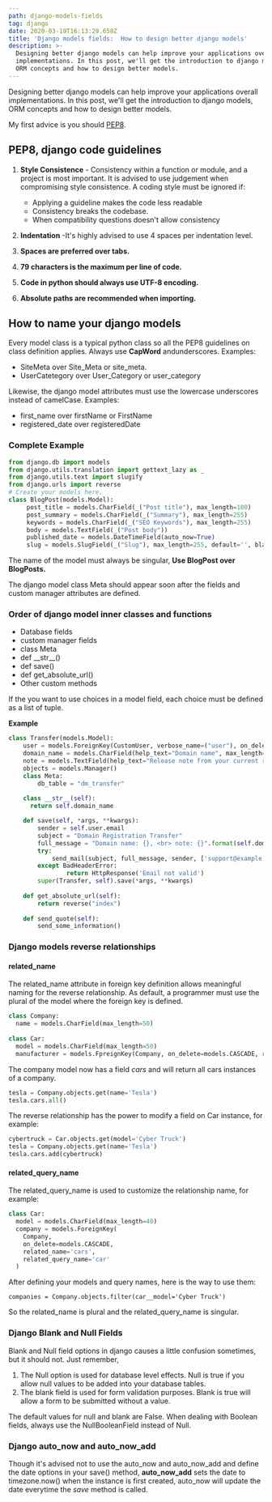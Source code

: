 ```yaml
---
path: django-models-fields
tag: django
date: 2020-03-19T16:13:29.658Z
title: 'Django models fields:  How to design better django models'
description: >-
  Designing better django models can help improve your applications overall
  implementations. In this post, we'll get the introduction to django models,
  ORM concepts and how to design better models.
---
```

Designing better django models can help improve your applications overall implementations. In this post, we'll get the introduction to django models, ORM concepts and how to design better models.

My first advice is you should [PEP8](https://www.python.org/dev/peps/pep-0008/). 

## PEP8, django code guidelines

1. **Style Consistence** - Consistency within a function or module, and a project is most important. It is advised to use judgement when compromising style consistence. A coding style must be ignored if:

   * Applying a guideline makes the code less readable
   * Consistency breaks the codebase.
   * When compatibility questions doesn't allow consistency
2. **Indentation** -It's highly advised to use 4 spaces per indentation level.
3. **Spaces are preferred over tabs.**
4. **79 characters is the maximum per line of code.**
5. **Code in python should always use UTF-8 encoding.**
6. **Absolute paths are recommended when importing.**

## How to name your django models

Every model class is a typical python class so all the PEP8 guidelines on class definition applies. Always use **CapWord** andunderscores.  Examples:

* SiteMeta over Site_Meta or site_meta.
* UserCatetegory over User_Category or user_category

Likewise, the django model attributes must use the lowercase underscores instead of camelCase. Examples:

* first_name over firstName or FirstName
* registered_date over registeredDate

### Complete Example

```python
from django.db import models
from django.utils.translation import gettext_lazy as _ 
from django.utils.text import slugify
from django.urls import reverse
# Create your models here.
class BlogPost(models.Model):
     post_title = models.CharField(_("Post title"), max_length=100)
     post_summary = models.CharField(_("Summary"), max_length=255)
     keywords = models.CharField(_("SEO Keywords"), max_length=255)
     body = models.TextField(_("Post body"))
     published_date = models.DateTimeField(auto_now=True)
     slug = models.SlugField(_("Slug"), max_length=255, default='', blank=True, unique=True) 
```

The name of the model must always be singular, **Use BlogPost over BlogPosts.** 

The django model class Meta should appear soon after the fields and custom manager attributes are defined.

### Order of django model inner classes and functions

* Database fields
* custom manager fields
* class Meta
* def \_\_str\_\_()
* def save()
* def get_absolute_url()
* Other custom methods



If the you want to use choices in a model field, each choice must be defined as a list of tuple.

**Example**

```python
class Transfer(models.Model):
    user = models.ForeignKey(CustomUser, verbose_name=("user"), on_delete=models.CASCADE)
    domain_name = models.CharField(help_text="Domain name", max_length=50)
    note = models.TextField(help_text="Release note from your current registra")
    objects = models.Manager()
    class Meta:
        db_table = "dm_transfer"
        
    class __str__(self):
      return self.domain_name

    def save(self, *args, **kwargs):
        sender = self.user.email
        subject = "Domain Registration Transfer"
        full_message = "Domain name: {}, <br> note: {}".format(self.domain_name, self.note)
        try:
            send_mail(subject, full_message, sender, ['support@example.com'])
        except BadHeaderError:
                return HttpResponse('Email not valid')
        super(Transfer, self).save(*args, **kwargs)
        
    def get_absolute_url(self):
        return reverse("index")
      
    def send_quote(self):
        send_some_information()
```



### Django models reverse relationships

#### **related_name** 

The related_name attribute in foreign key definition allows meaningful naming for the reverse relationship. As default, a programmer must use the plural of the model where the foreign key is defined.

```python
class Company:
  name = models.CharField(max_length=50)
  
class Car:
  model = models.CharField(max_length=50)
  manufacturer = models.FpreignKey(Company, on_delete=models.CASCADE, related_name="cars"
```

The company model now has a field *cars* and will return all cars instances of a company.

```python
tesla = Company.objects.get(name='Tesla')
tesla.cars.all()
```

The reverse relationship has the power to modify a field on Car instance, for example:

```python
cybertruck = Car.objects.get(model='Cyber Truck')
tesla = Company.objects.get(name='Tesla')
tesla.cars.add(cybertruck)
```

#### related_query_name

The related_query_name is used to customize the relationship name, for example:

```python
class Car:
  model = models.CharField(max_length=40)
  company = models.ForeignKey(
    Company, 
    on_delete=models.CASCADE,
    related_name='cars',
    related_query_name='car'
  )
```

After defining your models and query names, here is the way to use them:

```
companies = Company.objects.filter(car__model='Cyber Truck')
```

So the related_name is plural and the related_query_name is singular.

### Django Blank and Null Fields

Blank and Null field options in django causes a little confusion sometimes, but it should not. Just remember,

1. The Null option is used for database level effects. Null is true if you allow null values to be added into your database tables.
2. The blank field is used for form validation purposes. Blank is true will allow a form to be submitted without a value.

The default values for null and blank are False. When dealing with Boolean fields, always use the NullBooleanField instead of Null.

### Django auto_now and auto_now_add

Though it's advised not to use the auto_now and auto_now_add and define the date options in your save() method, **auto_now_add** sets the date to timezone.now() when the instance is first created, auto_now will update the date everytime the *save* method is called.